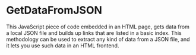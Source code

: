 # GetDataFromJSON
This JavaScript piece of code embedded in an HTML page, gets data from a local JSON file and builds up links that are listed in a basic index. This methodology can be used to extract any kind of data from a JSON file, and it lets you use such data in an HTML frontend.
